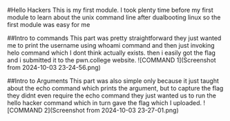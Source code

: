 #Hello Hackers
This is my first module. I took plenty time before my first module to learn about the unix command line after dualbooting linux so the first module was easy for me

##Intro to commands
This part was pretty straightforward they just wanted me to print the username using whoami command and then just invoking helo command which I dont think actually exists. then i easily got the flag and i submitted it to the pwn.college website.
![COMMAND 1](Screenshot from 2024-10-03 23-24-56.png)

##Intro to Arguments
This part was also simple only because it just taught about the echo command which prints the argument, but to capture the flag they didnt even require the echo command they just wanted us to run the hello hacker command which in turn gave the flag which I uploaded.
![COMMAND 2](Screenshot from 2024-10-03 23-27-01.png)

